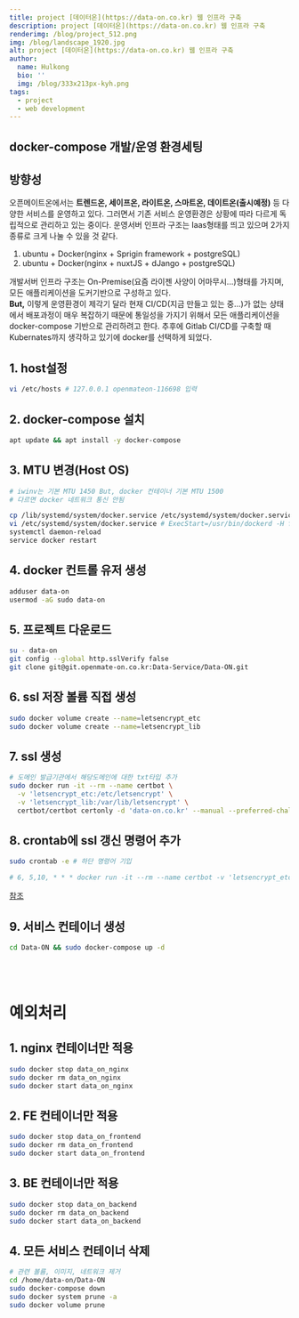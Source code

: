 ```yaml
---
title: project [데이터온](https://data-on.co.kr) 웹 인프라 구축
description: project [데이터온](https://data-on.co.kr) 웹 인프라 구축
renderimg: /blog/project_512.png
img: /blog/landscape_1920.jpg
alt: project [데이터온](https://data-on.co.kr) 웹 인프라 구축
author:
  name: Hulkong
  bio: ''
  img: /blog/333x213px-kyh.png
tags:
  - project
  - web development
---
```


## docker-compose 개발/운영 환경세팅

## 방향성

오픈메이트온에서는 **트렌드온, 세이프온, 라이트온, 스마트온, 데이트온(출시예정)** 등 다양한 서비스를 운영하고 있다. 그러면서 기존 서비스 운영환경은 상황에 따라 다르게 독립적으로 관리하고 있는 중이다. 운영서버 인프라 구조는 Iaas형태를 띄고 있으며 2가지 종류로 크게 나눌 수 있을 것 같다.

1. ubuntu + Docker(nginx + Sprigin framework + postgreSQL)
2. ubuntu + Docker(nginx + nuxtJS + dJango + postgreSQL)

개발서버 인프라 구조는 On-Premise(요즘 라이젠 사양이 어마무시...)형태를 가지며, 모든 애플리케이션을 도커기반으로 구성하고 있다.  
**But,** 이렇게 운영환경이 제각기 달라 현재 CI/CD(지금 만들고 있는 중...)가 없는 상태에서 배포과정이 매우 복잡하기 때문에 통일성을 가지기 위해서 모든 애플리케이션을 docker-compose 기반으로 관리하려고 한다. 추후에 Gitlab CI/CD를 구축할 때 Kubernates까지 생각하고 있기에 docker를 선택하게 되었다.

## 1. host설정

```bash
vi /etc/hosts # 127.0.0.1 openmateon-116698 입력
```

## 2. docker-compose 설치

```bash
apt update && apt install -y docker-compose
```

## 3. MTU 변경(Host OS)

```bash
# iwinv는 기본 MTU 1450 But, docker 컨테이너 기본 MTU 1500
# 다르면 docker 네트워크 통신 안됨

cp /lib/systemd/system/docker.service /etc/systemd/system/docker.service
vi /etc/systemd/system/docker.service # ExecStart=/usr/bin/dockerd -H fd:// --mtu 1450 # 추가
systemctl daemon-reload
service docker restart
```

## 4. docker 컨트롤 유저 생성

```bash
adduser data-on
usermod -aG sudo data-on
```

## 5. 프로젝트 다운로드

```bash
su - data-on
git config --global http.sslVerify false
git clone git@git.openmate-on.co.kr:Data-Service/Data-ON.git
```

## 6. ssl 저장 볼륨 직접 생성

```bash
sudo docker volume create --name=letsencrypt_etc
sudo docker volume create --name=letsencrypt_lib
```

## 7. ssl 생성

```bash
# 도메인 발급기관에서 해당도메인에 대한 txt타입 추가
sudo docker run -it --rm --name certbot \
  -v 'letsencrypt_etc:/etc/letsencrypt' \
  -v 'letsencrypt_lib:/var/lib/letsencrypt' \
  certbot/certbot certonly -d 'data-on.co.kr' --manual --preferred-challenges dns --server https://acme-v02.api.letsencrypt.org/directory
```

## 8. crontab에 ssl 갱신 명령어 추가

```bash
sudo crontab -e # 하단 명령어 기입

# 6, 5,10, * * * docker run -it --rm --name certbot -v 'letsencrypt_etc:/etc/letsencrypt' -v 'letsencrypt_lib:/var/lib/letsencrypt' certbot/certbot renew --manual --preferred-challenges dns --server https://acme-v02.api.letsencrypt.org/directory
```

[참조](https://openmatetest.sharepoint.com/:p:/s/OPENmate_ONIntranet2/EUYgKyHAmvlCvtRRn3OmNkoBMC6Q4EiNZRRffKJQa1esMA?e=a0USGz)

## 9. 서비스 컨테이너 생성

```bash
cd Data-ON && sudo docker-compose up -d
```

<br/><br/>

# 예외처리

## 1. nginx 컨테이너만 적용

```bash
sudo docker stop data_on_nginx
sudo docker rm data_on_nginx
sudo docker start data_on_nginx
```

## 2. FE 컨테이너만 적용

```bash
sudo docker stop data_on_frontend
sudo docker rm data_on_frontend
sudo docker start data_on_frontend
```

## 3. BE 컨테이너만 적용

```bash
sudo docker stop data_on_backend
sudo docker rm data_on_backend
sudo docker start data_on_backend
```

## 4. 모든 서비스 컨테이너 삭제

```bash
# 관련 볼륨, 이미지, 네트워크 제거
cd /home/data-on/Data-ON
sudo docker-compose down
sudo docker system prune -a
sudo docker volume prune
```

